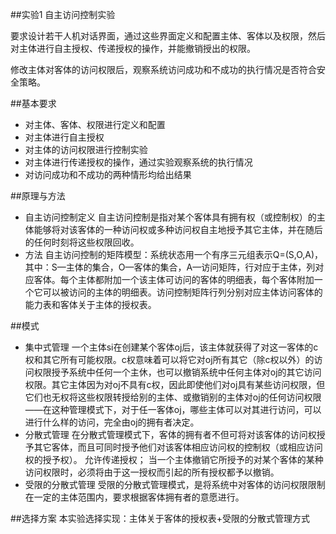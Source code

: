 ##实验1  自主访问控制实验

要求设计若干人机对话界面，通过这些界面定义和配置主体、客体以及权限，然后对主体进行自主授权、传递授权的操作，并能撤销授出的权限。

修改主体对客体的访问权限后，观察系统访问成功和不成功的执行情况是否符合安全策略。

##基本要求
+ 对主体、客体、权限进行定义和配置
+ 对主体进行自主授权
+ 对主体的访问权限进行控制实验
+ 对主体进行传递授权的操作，通过实验观察系统的执行情况
+ 对访问成功和不成功的两种情形均给出结果

##原理与方法
+ 自主访问控制定义
自主访问控制是指对某个客体具有拥有权（或控制权）的主体能够将对该客体的一种访问权或多种访问权自主地授予其它主体，并在随后的任何时刻将这些权限回收。
+ 方法
自主访问控制的矩阵模型：系统状态用一个有序三元组表示Q=(S,O,A)，其中：S—主体的集合，O—客体的集合，A—访问矩阵，行对应于主体，列对应客体。每个主体都附加一个该主体可访问的客体的明细表，每个客体附加一个它可以被访问的主体的明细表。访问控制矩阵行列分别对应主体访问客体的能力表和客体关于主体的授权表。

##模式
+ 集中式管理
一个主体si在创建某个客体oj后，该主体就获得了对这一客体的c权和其它所有可能权限。c权意味着可以将它对oj所有其它（除c权以外）的访问权限授予系统中任何一个主休，也可以撤销系统中任何主体对oj的其它访问权限。其它主体因为对oj不具有c权，因此即使他们对oj具有某些访问权限，但它们也无权将这些权限转授给别的主体、或撤销别的主体对oj的任何访问权限——在这种管理模式下，对于任一客体oj，哪些主体可以对其进行访问，可以进行什么样的访问，完全由oj的拥有者决定。 
+ 分散式管理
在分散式管理模式下，客体的拥有者不但可将对该客体的访问权授予其它客体，而且可同时授予他们对该客体相应访问权的控制权（或相应访问权的授予权）。
允许传递授权；
当一个主体撤销它所授予的对某个客体的某种访问权限时，必须将由于这一授权而引起的所有授权都予以撤销。
+ 受限的分散式管理
受限的分散式管理模式，是将系统中对客体的访问权限限制在一定的主体范围内，要求根据客体拥有者的意愿进行。

##选择方案
本实验选择实现：主体关于客体的授权表+受限的分散式管理方式
